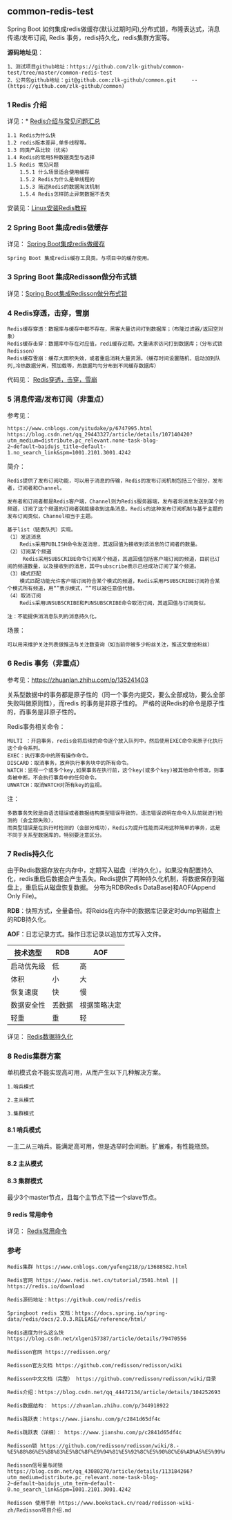 ##  common-redis-test

Spring Boot 如何集成redis做缓存(默认过期时间),分布式锁，布隆表达式，消息传递/发布订阅, Redis 事务，redis持久化，redis集群方案等。

**源码地址见**：

    1、测试项目github地址：https://github.com/zlk-github/common-test/tree/master/common-redis-test
    2、公共包github地址：git@github.com:zlk-github/common.git     --(https://github.com/zlk-github/common)

### 1 Redis 介绍

详见：* [Redis介绍与常见问题汇总](https://github.com/zlk-github/common-test/blob/master/common-redis-test/README-INTRODUCE.md#Redis介绍与常见问题汇总)

    1.1 Redis为什么快
    1.2 redis版本差异,单多线程等。
    1.3 同类产品比较（优劣）
    1.4 Redis的常用5种数据类型与选择
    1.5 Redis 常见问题
        1.5.1 什么场景适合使用缓存
        1.5.2 Redis为什么是单线程的
        1.5.3 简述Redis的数据淘汰机制
        1.5.4 Redis怎样防止异常数据不丢失

安装见：[Linux安装Redis教程](https://github.com/zlk-github/common-test/blob/master/common-redis-test/README-INIT.md#Linux安装Redis教程)


### 2 Spring Boot 集成redis做缓存

详见： [Spring Boot集成redis做缓存](https://github.com/zlk-github/common-test/blob/master/common-redis-test/README-CACHE.md#SpringBoot集成redis做缓存)

    Spring Boot 集成redis缓存工具类。与项目中的缓存使用。

### 3 Spring Boot 集成Redisson做分布式锁

详见：[Spring Boot集成Redisson做分布式锁](https://github.com/zlk-github/common-test/blob/master/common-redis-test/README-Redisson.md#SpringBoot集成Redisson做分布式锁)

### 4 Redis穿透，击穿，雪崩
    
    Redis缓存穿透：数据库与缓存中都不存在，黑客大量访问打到数据库；（布隆过滤器/返回空对象）
    Redis缓存击穿：数据库中存在对应值，redi缓存过期，大量请求访问打到数据库；（分布式锁Redisson）
    Redis缓存雪崩：缓存大面积失效，或者重启消耗大量资源。（缓存时间设置随机，启动加到队列,冷热数据分离，预加载等，热数据均匀分布到不同缓存数据库）

代码见： [Redis穿透，击穿，雪崩](https://github.com/zlk-github/common-test/blob/master/common-redis-test/src/main/java/com/zlk/redis/service/CachePenetrationService.java#Redis穿透，击穿，雪崩)

### 5 消息传递/发布订阅（非重点）

参考见：

    https://www.cnblogs.com/yitudake/p/6747995.html
    https://blog.csdn.net/qq_29443327/article/details/107140420?utm_medium=distribute.pc_relevant.none-task-blog-2~default~baidujs_title~default-1.no_search_link&spm=1001.2101.3001.4242

简介：

    Redis提供了发布订阅功能，可以用于消息的传输，Redis的发布订阅机制包括三个部分，发布者，订阅者和Channel。

    发布者和订阅者都是Redis客户端，Channel则为Redis服务器端，发布者将消息发送到某个的频道，订阅了这个频道的订阅者就能接收到这条消息。Redis的这种发布订阅机制与基于主题的发布订阅类似，Channel相当于主题。

    基于list（链表队列）实现。
    （1）发送消息
        Redis采用PUBLISH命令发送消息，其返回值为接收到该消息的订阅者的数量。
    （2）订阅某个频道
         Redis采用SUBSCRIBE命令订阅某个频道，其返回值包括客户端订阅的频道，目前已订阅的频道数量，以及接收到的消息，其中subscribe表示已经成功订阅了某个频道。
    （3）模式匹配 
        模式匹配功能允许客户端订阅符合某个模式的频道，Redis采用PSUBSCRIBE订阅符合某个模式所有频道，用“”表示模式，“”可以被任意值代替。
    （4）取消订阅 
        Redis采用UNSUBSCRIBE和PUNSUBSCRIBE命令取消订阅，其返回值与订阅类似。

    注：不能提供消消息队列的消息持久化。

场景：

    可以用来维护关注列表做推送与关注数查询（如当前你被多少粉丝关注，推送文章给粉丝）


### 6 Redis 事务（非重点）

参考见：https://zhuanlan.zhihu.com/p/135241403

关系型数据中的事务都是原子性的（同一个事务内提交，要么全部成功，要么全部失败叫做原则性），而redis 的事务是非原子性的。
严格的说Redis的命令是原子性的，而事务是非原子性的。

Redis事务相关命令：

    MULTI ：开启事务，redis会将后续的命令逐个放入队列中，然后使用EXEC命令来原子化执行这个命令系列。
    EXEC：执行事务中的所有操作命令。
    DISCARD：取消事务，放弃执行事务块中的所有命令。
    WATCH：监视一个或多个key,如果事务在执行前，这个key(或多个key)被其他命令修改，则事务被中断，不会执行事务中的任何命令。
    UNWATCH：取消WATCH对所有key的监视。

注：
    
    多数事务失败是由语法错误或者数据结构类型错误导致的，语法错误说明在命令入队前就进行检测的（会全部失败），
    而类型错误是在执行时检测的（会部分成功），Redis为提升性能而采用这种简单的事务，这是不同于关系型数据库的，特别要注意区分。

### 7 Redis持久化

由于Redis数据存放在内存中，定期写入磁盘（半持久化）。如果没有配置持久化，redis重启后数据会产生丢失。Redis提供了两种持久化机制，将数据保存到磁盘上，重启后从磁盘恢复数据。
分布为RDB(Redis DataBase)和AOF(Append Only File)。

**RDB**：快照方式，全量备份。将Reids在内存中的数据库记录定时dump到磁盘上的RDB持久化。

**AOF**：日志记录方式。操作日志记录以追加方式写入文件。

|  技术选型  | RDB | AOF |
|  ----  | ----  |----  | 
| 启动优先级| 低  | 高 | 
|  体积 | 小| 大| 
|  恢复速度 | 快| 慢| 
|  数据安全性 | 丢数据 | 根据策略决定 | 
|  轻重 | 重 | 轻| 

详见： [Redis数据持久化](https://github.com/zlk-github/common-test/blob/master/common-redis-test/README-PERSISTENCE.md#Redis数据持久化)

### 8 Redis集群方案

单机模式会不能实现高可用，从而产生以下几种解决方案。

    1.哨兵模式
    
    2.主从模式
    
    3.集群模式

#### 8.1 哨兵模式

一主二从三哨兵。能满足高可用，但是选举时会间断。扩展难，有性能瓶颈。

#### 8.2 主从模式

#### 8.3 集群模式

最少3个master节点，且每个主节点下挂一个slave节点。


#### 9 redis 常用命令

详见： [Redis常用命令](https://github.com/zlk-github/common-test/blob/master/common-redis-test/README-COMMAND.md#Redis常用命令)



### 参考

    Redis集群 https://www.cnblogs.com/yufeng218/p/13688582.html

    Redis官网 https://www.redis.net.cn/tutorial/3501.html || https://redis.io/download
    
    Redis源码地址：https://github.com/redis/redis
    
    Springboot redis 文档：https://docs.spring.io/spring-data/redis/docs/2.0.3.RELEASE/reference/html/

    Redis速度为什么这么快 https://blog.csdn.net/xlgen157387/article/details/79470556

    Redisson官网 https://redisson.org/

    Redisson官方文档 https://github.com/redisson/redisson/wiki

    Redisson中文文档（完整） https://github.com/redisson/redisson/wiki/目录

    Redis介绍：https://blog.csdn.net/qq_44472134/article/details/104252693
    
    Redis数据结构： https://zhuanlan.zhihu.com/p/344918922
    
    Redis跳跃表：https://www.jianshu.com/p/c2841d65df4c

    Redis跳跃表（详细）： https://www.jianshu.com/p/c2841d65df4c

    Redisson锁 https://github.com/redisson/redisson/wiki/8.-%E5%88%86%E5%B8%83%E5%BC%8F%E9%94%81%E5%92%8C%E5%90%8C%E6%AD%A5%E5%99%A8

    Redisson信号量与闭锁 https://blog.csdn.net/qq_43080270/article/details/113184266?utm_medium=distribute.pc_relevant.none-task-blog-2~default~baidujs_utm_term~default-0.no_search_link&spm=1001.2101.3001.4242

    Redisson 使用手册 https://www.bookstack.cn/read/redisson-wiki-zh/Redisson项目介绍.md
